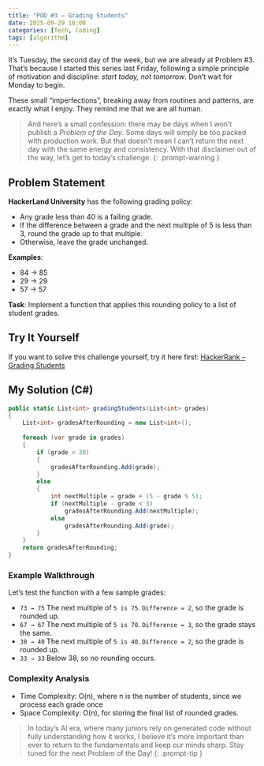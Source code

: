 ```yaml
---
title: "POD #3 – Grading Students"
date: 2025-09-29 10:00
categories: [Tech, Coding]
tags: [algorithm]
---
```


It’s Tuesday, the second day of the week, but we are already at Problem #3. That’s because I started this series last Friday, following a simple principle of motivation and discipline: *start today, not tomorrow*. Don’t wait for Monday to begin.  

These small “imperfections”, breaking away from routines and patterns, are exactly what I enjoy. They remind me that we are all human.  

> And here’s a small confession: there may be days when I won’t publish a *Problem of the Day*. Some days will simply be too packed with production work. But that doesn’t mean I can’t return the next day with the same energy and consistency. With that disclaimer out of the way, let’s get to today’s challenge.
{: .prompt-warning }


## Problem Statement

**HackerLand University** has the following grading policy:

- Any grade less than 40 is a failing grade.  
- If the difference between a grade and the next multiple of 5 is less than 3, round the grade up to that multiple.  
- Otherwise, leave the grade unchanged.  

**Examples**:
- 84 → 85  
- 29 → 29  
- 57 → 57  

**Task**: Implement a function that applies this rounding policy to a list of student grades.


## Try It Yourself
If you want to solve this challenge yourself, try it here first: [HackerRank – Grading Students](https://www.hackerrank.com/challenges/grading/problem)


## My Solution (C#)

```csharp
public static List<int> gradingStudents(List<int> grades)
{
    List<int> gradesAfterRounding = new List<int>();
    
    foreach (var grade in grades)
    {
        if (grade < 38)
        {
            gradesAfterRounding.Add(grade);
        }
        else
        {
            int nextMultiple = grade + (5 - grade % 5);
            if (nextMultiple - grade < 3)
                gradesAfterRounding.Add(nextMultiple);
            else
                gradesAfterRounding.Add(grade);    
        }
    }
    return gradesAfterRounding;
}
```
### Example Walkthrough

Let’s test the function with a few sample grades:

- `73 → 75` The next multiple of `5 is 75`. `Difference = 2`, so the grade is rounded up.
- `67 → 67` The next multiple of `5 is 70`. `Difference = 3`, so the grade stays the same.
- `38 → 40` The next multiple of `5 is 40`. `Difference = 2`, so the grade is rounded up.
- `33 → 33` Below 38, so no rounding occurs.

### Complexity Analysis
- Time Complexity: O(n), where n is the number of students, since we process each grade once
- Space Complexity: O(n), for storing the final list of rounded grades.

> In today’s AI era, where many juniors rely on generated code without fully understanding how it works, I believe it’s more important than ever to return to the fundamentals and keep our minds sharp. Stay tuned for the next Problem of the Day!
{: .prompt-tip }
